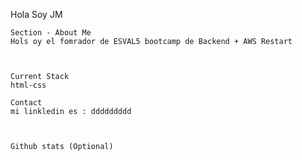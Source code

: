 Hola Soy JM


    Section - About Me
    Hols oy el fomrador de ESVAL5 bootcamp de Backend + AWS Restart


    
    Current Stack
    html-css
    
    Contact
    mi linkledin es : ddddddddd


    
    Github stats (Optional)


    
